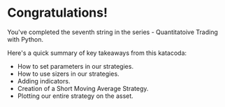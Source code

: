 # Congratulations!
You've completed the seventh string in the series - Quantitatoive Trading with Python.

Here's a quick summary of key takeaways from this katacoda:

* How to set parameters in our strategies.
* How to use sizers in our strategies.
* Adding indicators.
* Creation of a Short Moving Average Strategy.
* Plotting our entire strategy on the asset.